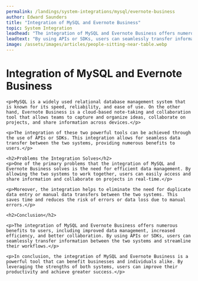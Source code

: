 ```yaml
---
permalink: /landings/system-integrations/mysql/evernote-business
author: Edward Saunders
title: "Integration of MySQL and Evernote Business"
topic: System Integration
leadhead: "The integration of MySQL and Evernote Business offers numerous benefits to users, including improved data management, increased efficiency, and better collaboration"
leadtext: "By using APIs or SDKs, users can seamlessly transfer information between the two systems and streamline their workflows."
image: /assets/images/articles/people-sitting-near-table.webp
---
```

<div class="arttext">
	<h1>Integration of MySQL and Evernote Business</h1>

	<p>MySQL is a widely used relational database management system that is known for its speed, reliability, and ease of use. On the other hand, Evernote Business is a cloud-based note-taking and collaboration tool that allows teams to capture and organize ideas, collaborate on projects, and share information across devices.</p>

	<p>The integration of these two powerful tools can be achieved through the use of APIs or SDKs. This integration allows for seamless data transfer between the two systems, providing numerous benefits to users.</p>

	<h2>Problems the Integration Solves</h2>
	<p>One of the primary problems that the integration of MySQL and Evernote Business solves is the need for efficient data management. By allowing the two systems to work together, users can easily access and share information and collaborate on projects in real-time.</p>

	<p>Moreover, the integration helps to eliminate the need for duplicate data entry or manual data transfers between the two systems. This saves time and reduces the risk of errors or data loss due to manual errors.</p>

	<h2>Conclusion</h2>

	<p>The integration of MySQL and Evernote Business offers numerous benefits to users, including improved data management, increased efficiency, and better collaboration. By using APIs or SDKs, users can seamlessly transfer information between the two systems and streamline their workflows.</p>

	<p>In conclusion, the integration of MySQL and Evernote Business is a powerful tool that can benefit businesses and individuals alike. By leveraging the strengths of both systems, users can improve their productivity and achieve greater success.</p>

</div>
